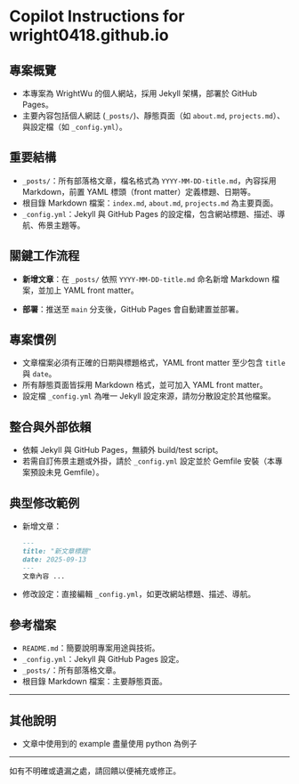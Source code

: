 # Copilot Instructions for wright0418.github.io

## 專案概覽
- 本專案為 WrightWu 的個人網站，採用 Jekyll 架構，部署於 GitHub Pages。
- 主要內容包括個人網誌 (`_posts/`)、靜態頁面（如 `about.md`, `projects.md`）、與設定檔（如 `_config.yml`）。

## 重要結構
- `_posts/`：所有部落格文章，檔名格式為 `YYYY-MM-DD-title.md`，內容採用 Markdown，前置 YAML 標頭（front matter）定義標題、日期等。
- 根目錄 Markdown 檔案：`index.md`, `about.md`, `projects.md` 為主要頁面。
- `_config.yml`：Jekyll 與 GitHub Pages 的設定檔，包含網站標題、描述、導航、佈景主題等。

## 關鍵工作流程
- **新增文章**：在 `_posts/` 依照 `YYYY-MM-DD-title.md` 命名新增 Markdown 檔案，並加上 YAML front matter。

- **部署**：推送至 `main` 分支後，GitHub Pages 會自動建置並部署。

## 專案慣例
- 文章檔案必須有正確的日期與標題格式，YAML front matter 至少包含 `title` 與 `date`。
- 所有靜態頁面皆採用 Markdown 格式，並可加入 YAML front matter。
- 設定檔 `_config.yml` 為唯一 Jekyll 設定來源，請勿分散設定於其他檔案。

## 整合與外部依賴
- 依賴 Jekyll 與 GitHub Pages，無額外 build/test script。
- 若需自訂佈景主題或外掛，請於 `_config.yml` 設定並於 Gemfile 安裝（本專案預設未見 Gemfile）。

## 典型修改範例
- 新增文章：
  ```md
  ---
  title: "新文章標題"
  date: 2025-09-13
  ---
  文章內容 ...
  ```
- 修改設定：直接編輯 `_config.yml`，如更改網站標題、描述、導航。

## 參考檔案
- `README.md`：簡要說明專案用途與技術。
- `_config.yml`：Jekyll 與 GitHub Pages 設定。
- `_posts/`：所有部落格文章。
- 根目錄 Markdown 檔案：主要靜態頁面。

---
## 其他說明
- 文章中使用到的 example 盡量使用 python 為例子
---
如有不明確或遺漏之處，請回饋以便補充或修正。
